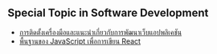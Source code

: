 ## Special Topic in Software Development 
* [การติดตั้งเครื่องมือและแนะนำเกี่ยวกับการพัฒนาเว็บแอปพลิเคชัน](00_Tools.md) 
* [พื้นฐานของ JavaScript เพื่อการเขียน React](01_JavaScript.md) 

